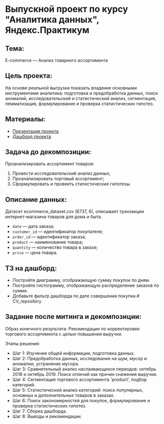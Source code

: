 # Выпускной проект по курсу "Аналитика данных", Яндекс.Практикум

## Тема: 

E-commerce — Анализ товарного ассортимента

## Цель проекта:

На основе реальной выгрузки показать владение основными инструментами аналитика: подготовка и предобработка данных, поиск аномалий, исследовательский и статистический анализ, сегментация, лемматизация, формулирование и проверка статистических гипотез.

## Материалы:
-
    <a href="https://disk.yandex.ru/i/iQDvRmJTBSe06g">Презентация проекта</a>
 - <a href="https://public.tableau.com/app/profile/zakh.pv/viz/Finalproject_16570552695730/Dashboard2">Дашборд проекта</a>

## Задача до декомпозиции:

Проанализировать ассортимент товаров:
1. Провести исследовательский анализ данных;
2. Проанализировать торговый ассортимент;
3. Сформулировать и провеить статистические гипотезы.

## Описание данных:


Датасет ecommerce_dataset.csv (6737, 6), описывает транзакции интернет-магазина товаров для дома и быта.
- `date` — дата заказа;
- `customer_id` — идентификатор покупателя;
- `order_id` — идентификатор заказа;
- `product` — наименование товара;
- `quantity` — количество товара в заказе;
- `price` — цена товара.


## ТЗ на дашборд:
- Постройте диаграмму, отображающую сумму покупок по дням.
- Постройте гистограмму, отображающую распределение заказов по сумме.
- Добавьте фильтр дашборда по дате совершения покупки.# CV_repository

## Задание после митинга и декомпозиции:

Образ конечного результата: Рекомендации по корректировке торгового ассортимента с целью повышения выручки.

Этапы решения:

- Шаг 1: Изучение общей информации, подготовка данных.
- Шаг 2: Предобработка данных, исследование на шум, мусор и аномалии, устранение мусора.
- Шаг 3: Сравнительный анализ наслаивающихся периодов: октябрь 2018 и октябрь 2019. Поиск отличий как причин снижения выручки.
- Шаг 4: Сегментация торгового ассортимента 'product', подбор категорий.
- Шаг 5: Статистический анализ категорий: поиск популярных, основных и дополнительных товаров в заказах.
- Шаг 6: Поиск закономерностей для покупок, формулирование и проверка статистических гипотез.
- Шаг 7: Сборка дашборда.
- Шаг 8: Выводы и рекомендации.